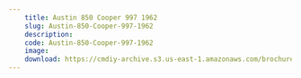 ```yaml
---
    title: Austin 850 Cooper 997 1962
    slug: Austin-850-Cooper-997-1962
    description:
    code: Austin-850-Cooper-997-1962
    image:
    download: https://cmdiy-archive.s3.us-east-1.amazonaws.com/brochures/documents/Austin+850+Cooper+997+1962.pdf
---
```

<!-- Content of the page -->

##
        